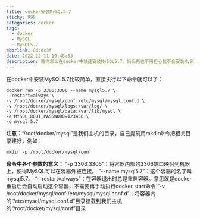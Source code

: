```yaml
---
title: docker安装MySQL5.7
sticky: 999
categories: docker
tags:
  - docker
  - MySQL
  - MySQL5.7
abbrlink: 8dcdc3f
date: 2022-12-11 19:48:53
description: 教你怎么在docker中快速安装MySQL5.7。妈妈再也不用担心我不会安装MySQL了！
---
```

在docker中安装MySQL5.7比较简单，直接执行以下命令就可以了：
```shell
docker run -p 3306:3306 --name mysql5.7 \
--restart=always \
-v /root/docker/mysql/conf:/etc/mysql/mysql.conf.d \
-v /root/docker/mysql/logs:/var/log/ \
-v /root/docker/mysql/data:/var/lib/mysql \
-e MYSQL_ROOT_PASSWORD=123456 \
-d mysql:5.7

```
**注意：**“/root/docker/mysql”是我们主机的目录，自己提前用mkdir命令把相关目录建好，例如：
```shell
mkdir -p /root/docker/mysql/conf
```

**命令中各个参数的意义：**
“-p 3306:3306”：将容器内部的3306端口映射到机器上，使得MySQL可以在容器外被连接。
“--name mysql5.7”：这个容器的名字叫mysql5.7。
“--restart=always”：在容器退出时总是重启容器。意思就是docker重启后会自动启动这个容器，不需要再手动执行docker start命令
“-v /root/docker/mysql/conf:/etc/mysql/mysql.conf.d”：将容器内的“/etc/mysql/mysql.conf.d”目录挂载到我们主机的“/root/docker/mysql/conf”目录
